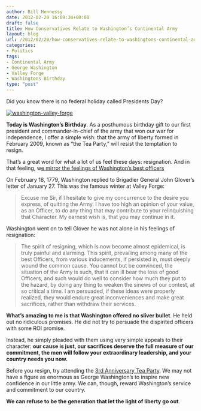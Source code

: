 ```yaml
---
author: Bill Hennessy
date: 2012-02-20 16:09:34+00:00
draft: false
title: How Conservatives Relate to Washington’s Continental Army
layout: blog
url: /2012/02/20/how-conservatives-relate-to-washingtons-continental-army/
categories:
- Politics
tags:
- Continental Army
- George Washington
- Valley Forge
- Washingtons Birthday
type: "post"
---
```


Did you know there is no federal holiday called Presidents Day?

[![washington-valley-forge](https://hennessysview.com/wp-content/uploads/2012/02/washington-valley-forge_thumb.jpg)
](https://hennessysview.com/wp-content/uploads/2012/02/washington-valley-forge.jpg)

**Today is Washington’s Birthday**. As a posthumous birthday gift to our first president and commander-in-chief of the army that won our war for independence, I offer a simple wish: that the army of liberty formed in February 2009, known as “the Tea Party,” will resist the temptation to resign.

That’s a great word for what a lot of us feel these days: resignation. And in that feeling, w[e mirror the feelings of Washington’s best officers](https://hennessysview.com/2012-election/apathy/)

On February 18, 1779, Washington replied to Brigadier General John Glover’s letter of January 27. This was the famous winter at Valley Forge: 

> Excuse me Sir, if I hesitate to give my concurrence to the desire you express, of quitting the Army. I have too high an opinion of your value, as an Officer, to do any thing that may contribute to your relinquishing that Character. My earnest wish is, that you may continue in it.
> 
> 

Washington went on to tell Glover he was not alone in his feelings of resignation:

> The spirit of resigning, which is now become almost epidemical, is truly painful and alarming. This spirit, prevailing among many of the best Officers, from various inducements, if persisted in, must deeply wound the common cause. You cannot but be convinced, the situation of the Army is such, that it can ill bear the loss of good Officers, and such would do well to consider how much they put to the hazard, by doing any thing to weaken the sinews of our contest, at so critical a time. I am persuaded, if these ideas were properly realized, they would endure great inconveniences and make great sacrifices, rather than withdraw their services.
> 
> 

**What’s amazing to me is that Washington offered no sliver bullet**. He held out no ridiculous promises. He did not try to persuade the dispirited officers with some ROI promise. 

Instead, he simply pleaded with them using very simple appeals to their character: **our cause is just, our sacrifices deserve the full measure of our commitment, the men will follow your extraordinary leadership, and your country needs you now.**

Before you resign, try attending the [3rd Anniversary Tea Party](https://3rdanniversaryteaparty.eventbrite.com/). We may not have a figure as enormous as George Washington’s to inspire new confidence in our little army. We can, though, reward Washington’s service and commitment to our country.

**We can refuse to be the generation that let the light of liberty go out**. 
